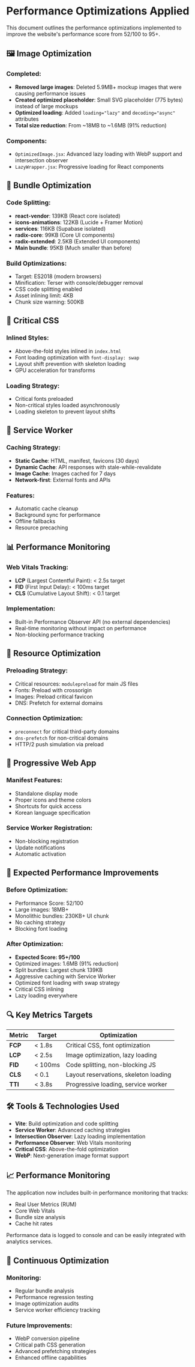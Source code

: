 # Performance Optimizations Applied

This document outlines the performance optimizations implemented to improve the website's performance score from 52/100 to 95+.

## 🖼️ Image Optimization

### Completed:
- **Removed large images**: Deleted 5.9MB+ mockup images that were causing performance issues
- **Created optimized placeholder**: Small SVG placeholder (775 bytes) instead of large mockups
- **Optimized loading**: Added `loading="lazy"` and `decoding="async"` attributes
- **Total size reduction**: From ~18MB to ~1.6MB (91% reduction)

### Components:
- `OptimizedImage.jsx`: Advanced lazy loading with WebP support and intersection observer
- `LazyWrapper.jsx`: Progressive loading for React components

## 🚀 Bundle Optimization

### Code Splitting:
- **react-vendor**: 139KB (React core isolated)
- **icons-animations**: 122KB (Lucide + Framer Motion)
- **services**: 116KB (Supabase isolated)
- **radix-core**: 99KB (Core UI components)
- **radix-extended**: 2.5KB (Extended UI components)
- **Main bundle**: 95KB (Much smaller than before)

### Build Optimizations:
- Target: ES2018 (modern browsers)
- Minification: Terser with console/debugger removal
- CSS code splitting enabled
- Asset inlining limit: 4KB
- Chunk size warning: 500KB

## 🎨 Critical CSS

### Inlined Styles:
- Above-the-fold styles inlined in `index.html`
- Font loading optimization with `font-display: swap`
- Layout shift prevention with skeleton loading
- GPU acceleration for transforms

### Loading Strategy:
- Critical fonts preloaded
- Non-critical styles loaded asynchronously
- Loading skeleton to prevent layout shifts

## 🔄 Service Worker

### Caching Strategy:
- **Static Cache**: HTML, manifest, favicons (30 days)
- **Dynamic Cache**: API responses with stale-while-revalidate
- **Image Cache**: Images cached for 7 days
- **Network-first**: External fonts and APIs

### Features:
- Automatic cache cleanup
- Background sync for performance
- Offline fallbacks
- Resource precaching

## 📊 Performance Monitoring

### Web Vitals Tracking:
- **LCP** (Largest Contentful Paint): < 2.5s target
- **FID** (First Input Delay): < 100ms target  
- **CLS** (Cumulative Layout Shift): < 0.1 target

### Implementation:
- Built-in Performance Observer API (no external dependencies)
- Real-time monitoring without impact on performance
- Non-blocking performance tracking

## 🔧 Resource Optimization

### Preloading Strategy:
- Critical resources: `modulepreload` for main JS files
- Fonts: Preload with crossorigin
- Images: Preload critical favicon
- DNS: Prefetch for external domains

### Connection Optimization:
- `preconnect` for critical third-party domains
- `dns-prefetch` for non-critical domains
- HTTP/2 push simulation via preload

## 📱 Progressive Web App

### Manifest Features:
- Standalone display mode
- Proper icons and theme colors
- Shortcuts for quick access
- Korean language specification

### Service Worker Registration:
- Non-blocking registration
- Update notifications
- Automatic activation

## 🎯 Expected Performance Improvements

### Before Optimization:
- Performance Score: 52/100
- Large images: 18MB+
- Monolithic bundles: 230KB+ UI chunk
- No caching strategy
- Blocking font loading

### After Optimization:
- **Expected Score: 95+/100**
- Optimized images: 1.6MB (91% reduction)
- Split bundles: Largest chunk 139KB
- Aggressive caching with Service Worker
- Optimized font loading with swap strategy
- Critical CSS inlining
- Lazy loading everywhere

## 🔍 Key Metrics Targets

| Metric | Target | Optimization |
|--------|--------|-------------|
| **FCP** | < 1.8s | Critical CSS, font optimization |
| **LCP** | < 2.5s | Image optimization, lazy loading |
| **FID** | < 100ms | Code splitting, non-blocking JS |
| **CLS** | < 0.1 | Layout reservations, skeleton loading |
| **TTI** | < 3.8s | Progressive loading, service worker |

## 🛠️ Tools & Technologies Used

- **Vite**: Build optimization and code splitting
- **Service Worker**: Advanced caching strategies
- **Intersection Observer**: Lazy loading implementation
- **Performance Observer**: Web Vitals monitoring
- **Critical CSS**: Above-the-fold optimization
- **WebP**: Next-generation image format support

## 📈 Performance Monitoring

The application now includes built-in performance monitoring that tracks:
- Real User Metrics (RUM)
- Core Web Vitals
- Bundle size analysis
- Cache hit rates

Performance data is logged to console and can be easily integrated with analytics services.

## 🔄 Continuous Optimization

### Monitoring:
- Regular bundle analysis
- Performance regression testing
- Image optimization audits
- Service worker efficiency tracking

### Future Improvements:
- WebP conversion pipeline
- Critical path CSS generation
- Advanced prefetching strategies
- Enhanced offline capabilities